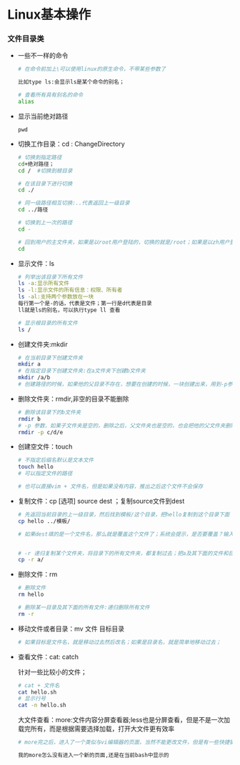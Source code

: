 # Linux基本操作

### 文件目录类

* 一些不一样的命令

  ```bash
  # 在命令前加上\可以使用linux的原生命令，不带某些参数了
  
  比如type ls:会显示ls是某个命令的别名；
  
  # 查看所有具有别名的命令
  alias
  ```

  

* 显示当前绝对路径

  ```
  pwd
  ```

* 切换工作目录：cd : ChangeDirectory

  ```bash
  # 切换到指定路径
  cd+绝对路径；
  cd /  #切换到根目录
  
  # 在该目录下进行切换
  cd ./
  
  # 同一级路径相互切换:..代表返回上一级目录
  cd ../路径
  
  # 切换到上一次的路径
  cd - 
  
  # 回到用户的主文件夹，如果是以root用户登陆的，切换的就是/root；如果是以zh用户登陆的，切换的就是/home/zh
  cd
  
  
  ```

* 显示文件：ls

  ```bash
  # 列举出该目录下所有文件
  ls -a:显示所有文件
  ls -l:显示文件的所有信息：权限、所有者
  ls -al:支持两个参数放在一块
  每行第一个是-的话，代表是文件；第一行是d代表是目录
  ll就是ls的别名，可以执行type ll 查看
  
  # 显示根目录的所有文件
  ls / 
  ```

* 创建文件夹:mkdir

  ```bash
  # 在当前目录下创建文件夹
  mkdir a
  # 在指定目录下创建文件夹:在a文件夹下创建b文件夹
  mkdir /a/b
  # 创建路径的时候，如果他的父目录不存在，想要在创建的时候，一块创建出来，用到-p参数
  
  ```

* 删除文件夹：rmdir,非空的目录不能删除 

  ```bash
  # 删除该目录下的b文件夹
  rmdir b
  # -p 参数，如果子文件夹是空的，删除之后，父文件夹也是空的，也会把他的父文件夹删除，以此类推
  rmdir -p c/d/e
  ```

* 创建空文件：touch

  ```bash
  # 不指定后缀名默认是文本文件
  touch hello
  # 可以指定文件的路径
  
  # 也可以直接vim + 文件名，但是如果没有内容，推出之后这个文件不会保存
  ```

* 复制文件：cp [选项] source dest ；复制source文件到dest

  ```bash
  # 先返回当前目录的上一级目录，然后找到模板/这个目录，把hello复制到这个目录下面
  cp hello ../模板/
  
  # 如果dest填的是一个文件名，那么就是覆盖这个文件了；系统会提示，是否要覆盖？输入y或者n
  
  
  # -r 递归复制某个文件夹，将目录下的所有文件夹，都复制过去；把a及其下面的文件和目录全部复制过去
  cp -r a/
  ```

* 删除文件：rm

  ```bash
  # 删除文件
  rm hello
  
  # 删除某一目录及其下面的所有文件:递归删除所有文件
  rm -r 
  ```

* 移动文件或者目录：mv 文件 目标目录

  ```bash
  # 如果目标是文件名，就是移动过去然后改名；如果是目录名，就是简单地移动过去；
  
  ```

* 查看文件：cat: catch

  针对一些比较小的文件；

  ```bash
  # cat + 文件名
  cat hello.sh
  # 显示行号
  cat -n hello.sh
  
  ```

  大文件查看：more:文件内容分屏查看器;less也是分屏查看，但是不是一次加载完所有，而是根据需要选择加载，打开大文件更有效率

  ```bash
  # more完之后，进入了一个类似与vi编辑器的页面，当然不能更改文件，但是有一些快捷键
  
  我的more怎么没有进入一个新的页面,还是在当前bash中显示的
  ```

  

